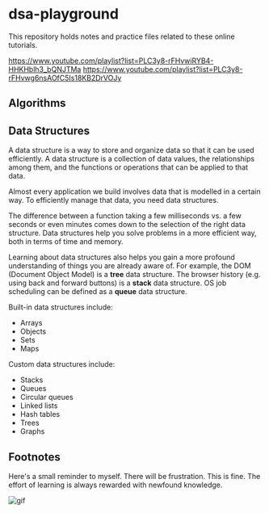 # dsa-playground

This repository holds notes and practice files related to these online tutorials.

https://www.youtube.com/playlist?list=PLC3y8-rFHvwiRYB4-HHKHblh3_bQNJTMa
https://www.youtube.com/playlist?list=PLC3y8-rFHvwg6nsAOfC5Is18KB2DrVOJy

## Algorithms



## Data Structures

A data structure is a way to store and organize data so that it can be used efficiently.
A data structure is a collection of data values, the relationships among them, and the functions or operations that can be applied to that data.

Almost every application we build involves data that is modelled in a certain way.
To efficiently manage that data, you need data structures.

The difference between a function taking a few milliseconds vs. a few seconds or even minutes comes down to the selection of the right data structure.
Data structures help you solve problems in a more efficient way, both in terms of time and memory.

Learning about data structures also helps you gain a more profound understanding of things you are already aware of.
For example, the DOM (Document Object Model) is a **tree** data structure.
The browser history (e.g. using back and forward buttons) is a **stack** data structure.
OS job scheduling can be defined as a **queue** data structure.

Built-in data structures include:
- Arrays
- Objects
- Sets
- Maps

Custom data structures include:
- Stacks
- Queues
- Circular queues
- Linked lists
- Hash tables
- Trees
- Graphs

## Footnotes

Here's a small reminder to myself. 
There will be frustration. This is fine.
The effort of learning is always rewarded with newfound knowledge.

![gif](https://media0.giphy.com/media/l49JKCSoloVTGjmWQ/giphy.gif?cid=ecf05e47rsp1kiq57sgs1430vwyckzc8ln84hol1qpfj86uh&rid=giphy.gif&ct=g)